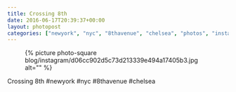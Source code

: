```yaml
---
title: Crossing 8th
date: 2016-06-17T20:39:37+00:00
layout: photopost
categories: ["newyork", "nyc", "8thavenue", "chelsea", "photos", "instagram"]
---
```


<figure class="photo photo--square">
  {% picture photo-square blog/instagram/d06cc902d5c73d213339e494a17405b3.jpg alt="" %}
</figure>

Crossing 8th
#newyork #nyc #8thavenue #chelsea
